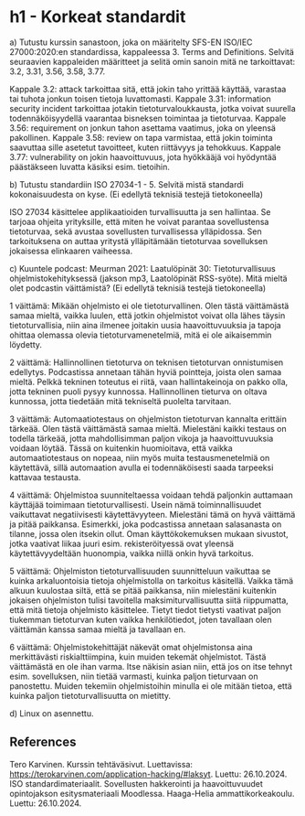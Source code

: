 # h1 - Korkeat standardit

a) Tutustu kurssin sanastoon, joka on määritelty SFS-EN ISO/IEC 27000:2020:en standardissa, kappaleessa 3. Terms and Definitions. Selvitä seuraavien kappaleiden määritteet ja selitä omin sanoin mitä ne tarkoittavat: 3.2, 3.31, 3.56, 3.58, 3.77.

Kappale 3.2: attack tarkoittaa sitä, että jokin taho yrittää käyttää, varastaa tai tuhota jonkun toisen tietoja luvattomasti.
Kappale 3.31: information security incident tarkoittaa jotakin tietoturvaloukkausta, jotka voivat suurella todennäköisyydellä vaarantaa bisneksen toimintaa ja tietoturvaa.
Kappale 3.56: requirement on jonkun tahon asettama vaatimus, joka on yleensä pakollinen.
Kappale 3.58: review on tapa varmistaa, että jokin toiminta saavuttaa sille asetetut tavoitteet, kuten riittävyys ja tehokkuus.
Kappale 3.77: vulnerability on jokin haavoittuvuus, jota hyökkääjä voi hyödyntää päästäkseen luvatta käsiksi esim. tietoihin.

b) Tutustu standardiin ISO 27034-1 - 5. Selvitä mistä standardi kokonaisuudesta on kyse. (Ei edellytä teknisiä testejä tietokoneella)

ISO 27034 käsittelee applikaatioiden turvallisuutta ja sen hallintaa.
Se tarjoaa ohjeita yrityksille, että miten he voivat parantaa sovellustensa tietoturvaa, sekä avustaa sovellusten turvallisessa ylläpidossa.
Sen tarkoituksena on auttaa yritystä ylläpitämään tietoturvaa sovelluksen jokaisessa elinkaaren vaiheessa.

c) Kuuntele podcast: Meurman 2021: Laatulöpinät 30: Tietoturvallisuus ohjelmistokehityksessä (jakson mp3, Laatolöpinät RSS-syöte). Mitä mieltä olet podcastin väittämistä? (Ei edellytä teknisiä testejä tietokoneella)

1 väittämä: Mikään ohjelmisto ei ole tietoturvallinen.
Olen tästä väittämästä samaa mieltä, vaikka luulen, että jotkin ohjelmistot voivat olla lähes täysin tietoturvallisia, niin aina ilmenee joitakin uusia haavoittuvuuksia ja tapoja ohittaa olemassa olevia tietoturvamenetelmiä, mitä ei ole aikaisemmin löydetty.

2 väittämä: Hallinnollinen tietoturva on teknisen tietoturvan onnistumisen edellytys.
Podcastissa annetaan tähän hyviä pointteja, joista olen samaa mieltä. Pelkkä tekninen toteutus ei riitä, vaan hallintakeinoja on pakko olla, jotta tekninen puoli pysyy kunnossa.
Hallinnollinen tieturva on oltava kunnossa, jotta tiedetään mitä tekniseltä puolelta tarvitaan.

3 väittämä: Automaatiotestaus on ohjelmiston tietoturvan kannalta erittäin tärkeää.
Olen tästä väittämästä samaa mieltä. Mielestäni kaikki testaus on todella tärkeää, jotta mahdollisimman paljon vikoja ja haavoittuvuuksia voidaan löytää.
Tässä on kuitenkin huomioitava, että vaikka automaatiotestaus on nopeaa, niin myös muita testausmenetelmiä on käytettävä, sillä automaation avulla ei todennäköisesti saada tarpeeksi kattavaa testausta.

4 väittämä: Ohjelmistoa suunniteltaessa voidaan tehdä paljonkin auttamaan käyttäjää toimimaan tietoturvallisesti. Usein nämä toiminnallisuudet vaikuttavat negatiivisesti käytettävyyteen.
Mielestäni tämä on hyvä väittämä ja pitää paikkansa. Esimerkki, joka podcastissa annetaan salasanasta on tilanne, jossa olen itsekin ollut.
Oman käyttökokemuksen mukaan sivustot, jotka vaativat liikaa juuri esim. rekisteröityessä ovat yleensä käytettävyydeltään huonompia, vaikka niillä onkin hyvä tarkoitus.

5 väittämä: Ohjelmiston tietoturvallisuuden suunnitteluun vaikuttaa se kuinka arkaluontoisia tietoja ohjelmistolla on tarkoitus käsitellä.
Vaikka tämä alkuun kuulostaa siltä, että se pitää paikkansa, niin mielestäni kuitenkin jokaisen ohjelmiston tulisi tavoitella maksimiturvallisuutta siitä riippumatta, että mitä tietoja ohjelmisto käsittelee.
Tietyt tiedot tietysti vaativat paljon tiukemman tietoturvan kuten vaikka henkilötiedot, joten tavallaan olen väittämän kanssa samaa mieltä ja tavallaan en.

6 väittämä: Ohjelmistokehittäjät näkevät omat ohjelmistonsa aina merkittävästi riskialttiimpina, kuin muiden tekemät ohjelmistot.
Tästä väittämästä en ole ihan varma. Itse näkisin asian niin, että jos on itse tehnyt esim. sovelluksen, niin tietää varmasti, kuinka paljon tieturvaan on panostettu.
Muiden tekemiin ohjelmistoihin minulla ei ole mitään tietoa, että kuinka paljon tietoturvallisuutta on mietitty.

d) Linux on asennettu.

## References

Tero Karvinen. Kurssin tehtäväsivut. Luettavissa: https://terokarvinen.com/application-hacking/#laksyt. Luettu: 26.10.2024.
ISO standardimateriaalit. Sovellusten hakkerointi ja haavoittuvuudet opintojakson esitysmateriaali Moodlessa. Haaga-Helia ammattikorkeakoulu. Luettu: 26.10.2024.
